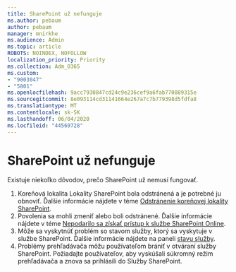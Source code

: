 ```yaml
---
title: SharePoint už nefunguje
ms.author: pebaum
author: pebaum
manager: mnirkhe
ms.audience: Admin
ms.topic: article
ROBOTS: NOINDEX, NOFOLLOW
localization_priority: Priority
ms.collection: Adm_O365
ms.custom:
- "9003047"
- "5801"
ms.openlocfilehash: 9acc7930847cd24c9e236cef9a6fab770889315e
ms.sourcegitcommit: 8e093114cd31141664e267a7c7b779398d5fdfa8
ms.translationtype: MT
ms.contentlocale: sk-SK
ms.lasthandoff: 06/04/2020
ms.locfileid: "44569728"
---
```

# <a name="sharepoint-is-no-longer-working"></a>SharePoint už nefunguje

Existuje niekoľko dôvodov, prečo SharePoint už nemusí fungovať.

1. Koreňová lokalita Lokality SharePoint bola odstránená a je potrebné ju obnoviť. Ďalšie informácie nájdete v téme [Odstránenie koreňovej lokality SharePoint](https://docs.microsoft.com/sharepoint/troubleshoot/sites/url-that-resides-under-root-site-collection-is-broken).
2. Povolenia sa mohli zmeniť alebo boli odstránené. Ďalšie informácie nájdete v téme [Nepodarilo sa získať prístup k službe SharePoint Online](https://docs.microsoft.com/sharepoint/troubleshoot/sharing-and-permissions/sharepoint-online-inaccessible).
3. Môže sa vyskytnúť problém so stavom služby, ktorý sa vyskytuje v službe SharePoint. Ďalšie informácie nájdete na paneli [stavu služby](https://admin.microsoft.com/AdminPortal/Home#/servicehealth).
4. Problémy prehľadávača môžu používateľom brániť v otváraní služby SharePoint. Požiadajte používateľov, aby vyskúšali súkromný režim prehľadávača a znova sa prihlásili do Služby SharePoint.

